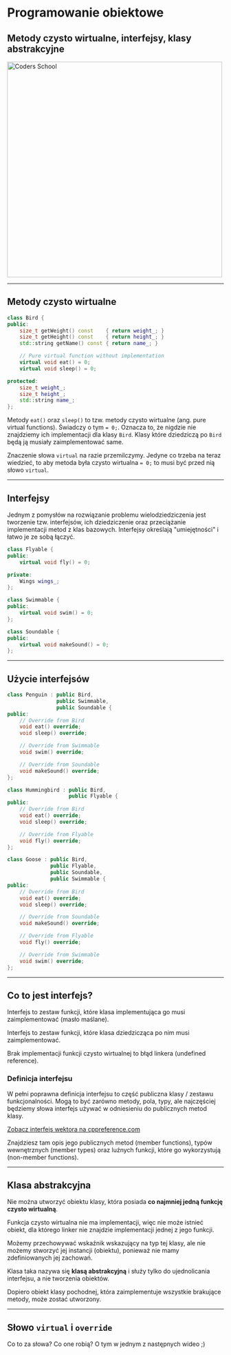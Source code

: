 <!-- .slide: data-background="#111111" -->

# Programowanie obiektowe

## Metody czysto wirtualne, interfejsy, klasy abstrakcyjne

<a href="https://coders.school">
    <img width="500" src="../coders_school_logo.png" alt="Coders School" class="plain">
</a>

___
<!-- .slide: style="font-size: 0.9em" -->

## Metody czysto wirtualne

```cpp
class Bird {
public:
    size_t getWeight() const    { return weight_; }
    size_t getHeight() const    { return height_; }
    std::string getName() const { return name_; }

    // Pure virtual function without implementation
    virtual void eat() = 0;
    virtual void sleep() = 0;

protected:
    size_t weight_;
    size_t height_;
    std::string name_;
};
```
<!-- .element: class="fragment fade-in" -->

Metody `eat()` oraz `sleep()` to tzw. metody czysto wirtualne (ang. pure virtual functions). Świadczy o tym `= 0;`. Oznacza to, że nigdzie nie znajdziemy ich implementacji dla klasy `Bird`. Klasy które dziedziczą po `Bird` będą ją musiały zaimplementować same.
<!-- .element: class="fragment fade-in" -->

Znaczenie słowa `virtual` na razie przemilczymy. Jedyne co trzeba na teraz wiedzieć, to aby metoda była czysto wirtualna `= 0;` to musi być przed nią słowo `virtual`.
<!-- .element: class="fragment fade-in" -->

___
<!-- .slide: style="font-size: 0.9em" -->

## Interfejsy

Jednym z pomysłów na rozwiązanie problemu wielodziedziczenia jest tworzenie tzw. interfejsów, ich dziedziczenie oraz przeciążanie implementacji metod z klas bazowych. Interfejsy określają "umiejętności" i łatwo je ze sobą łączyć.

```cpp
class Flyable {
public:
    virtual void fly() = 0;

private:
    Wings wings_;
};

class Swimmable {
public:
    virtual void swim() = 0;
};

class Soundable {
public:
    virtual void makeSound() = 0;
};
```
<!-- .element: class="fragment fade-in" -->

___

## Użycie interfejsów

```cpp
class Penguin : public Bird,
                public Swimmable,
                public Soundable {
public:
    // Override from Bird
    void eat() override;
    void sleep() override;

    // Override from Swimmable
    void swim() override;

    // Override from Soundable
    void makeSound() override;
};

class Hummingbird : public Bird,
                    public Flyable {
public:
    // Override from Bird
    void eat() override;
    void sleep() override;

    // Override from Flyable
    void fly() override;
};

class Goose : public Bird,
              public Flyable,
              public Soundable,
              public Swimmable {
public:
    // Override from Bird
    void eat() override;
    void sleep() override;

    // Override from Soundable
    void makeSound() override;

    // Override from Flyable
    void fly() override;

    // Override from Swimmable
    void swim() override;
};
```

___

## Co to jest interfejs?

Interfejs to zestaw funkcji, które klasa implementująca go musi zaimplementować (masło maślane).
<!-- .element: class="fragment fade-in" -->

Interfejs to zestaw funkcji, które klasa dziedzicząca po nim musi zaimplementować.
<!-- .element: class="fragment fade-in" -->

Brak implementacji funkcji czysto wirtualnej to błąd linkera (undefined reference).
<!-- .element: class="fragment fade-in" -->

### Definicja interfejsu
<!-- .element: class="fragment fade-in" -->

W pełni poprawna definicja interfejsu to część publiczna klasy / zestawu funkcjonalności. Mogą to być zarówno metody, pola, typy, ale najczęściej będziemy słowa interfejs używać w odniesieniu do publicznych metod klasy.
<!-- .element: class="fragment fade-in" -->

[Zobacz interfejs wektora na cppreference.com](https://en.cppreference.com/w/cpp/container/vector)
<!-- .element: class="fragment fade-in" -->

Znajdziesz tam opis jego publicznych metod (member functions), typów wewnętrznych (member types) oraz luźnych funkcji, które go wykorzystują (non-member functions).
<!-- .element: class="fragment fade-in" -->

___

## Klasa abstrakcyjna

Nie można utworzyć obiektu klasy, która posiada <span class="fragment highlight-green">**co najmniej jedną funkcję czysto wirtualną**</span>.
<!-- .element: class="fragment fade-in" -->

Funkcja czysto wirtualna nie ma implementacji, więc nie może istnieć obiekt, dla którego linker nie znajdzie implementacji jednej z jego funkcji.
<!-- .element: class="fragment fade-in" -->

Możemy przechowywać wskaźnik wskazujący na typ tej klasy, ale nie możemy stworzyć jej instancji (obiektu), ponieważ nie mamy zdefiniowanych jej zachowań.
<!-- .element: class="fragment fade-in" -->

Klasa taka nazywa się  <span class="fragment highlight-green">**klasą abstrakcyjną**</span> i służy tylko do ujednolicania interfejsu, a nie tworzenia obiektów.
<!-- .element: class="fragment fade-in" -->

Dopiero obiekt klasy pochodnej, która zaimplementuje wszystkie brakujące metody, może zostać utworzony.
<!-- .element: class="fragment fade-in" -->

___

## Słowo `virtual` i `override`

Co to za słowa? Co one robią? O tym w jednym z następnych wideo ;)
<!-- .element: class="fragment fade-in" -->
